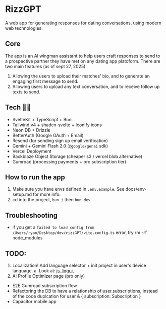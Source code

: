 # RizzGPT

A web app for generating responses for dating conversations, using modern web technologies.

## Core

The app is an AI wingman assistant to help users craft responses to send to a prospective partner they have met on any dating app platoform.
There are two main features (as of sept 27, 2025).

1. Allowing the users to upload their matches' bio, and to generate an engaging first message to send.
2. Allowing users to upload any text conversation, and to receive follow up texts to send.

## Tech 👨‍💻

- SvelteKit + TypeScript + Bun
- Tailwind v4 + shadcn-svelte + Iconify icons
- Neon DB + Drizzle
- BetterAuth (Google OAuth + Email)
- Resend (for sending sign up email verification)
- Gemini + Gemini Flash 2.0 (`@google/genai` sdk)
- Vercel Deployment
- Backblaze Object Storage (cheaper s3 / vercel blob alternative)
- Gumroad (processing payments + pro subscription tier)

## How to run the app

1. Make sure you have envs defined in `.env.example`. See docs/env-setup.md for more info.
2. cd into the project, `bun i` then `bun dev`

## Troubleshooting

- if you get a `failed to load config from /Users/ryan/Desktop/dev/rizzGPT/vite.config.ts` error, try rm -rf node_modules

## TODO:

1. Localization! Add language selector + init project in user's device language.
   a. Look at: [js-lingui](https://github.com/lingui/js-lingui),
2. AI Profile Optimizer page (pro only)

- E2E Gumroad subscription flow
- Refactoring the DB to have a relationship of user.subscriptions, instead of the code duplcation for user & { subscription: Subscription }
- Capacitor mobile app

